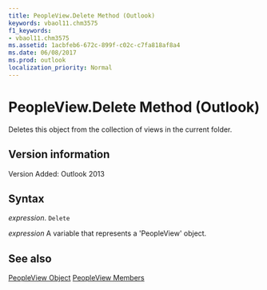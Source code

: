 ```yaml
---
title: PeopleView.Delete Method (Outlook)
keywords: vbaol11.chm3575
f1_keywords:
- vbaol11.chm3575
ms.assetid: 1acbfeb6-672c-899f-c02c-c7fa818af8a4
ms.date: 06/08/2017
ms.prod: outlook
localization_priority: Normal
---
```



# PeopleView.Delete Method (Outlook)
Deletes this object from the collection of views in the current folder.

## Version information

Version Added: Outlook 2013 


## Syntax

_expression_. `Delete`

_expression_ A variable that represents a 'PeopleView' object.


## See also


[PeopleView Object](Outlook.peopleview.md)
[PeopleView Members](./overview/Outlook.md)

